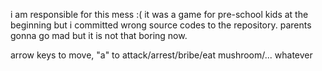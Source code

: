 i am responsible for this mess :( it was a game for pre-school kids at the beginning but i committed wrong source codes to the repository. parents gonna go mad but it is not that boring now. 

arrow keys to move, "a" to attack/arrest/bribe/eat mushroom/... whatever